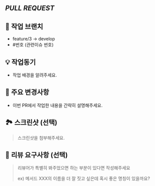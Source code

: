 ## <i>PULL REQUEST</i>

## 🎋 작업 브랜치
- feature/3 -> develop
- #번호 (관련이슈 번호)

## 💡 작업동기
- 작업 배경을 알려주세요.

## 🔑 주요 변경사항
- 이번 PR에서 작업한 내용을 간략히 설명해주세요.

## 🏞 스크린샷 (선택)
> 스크린샷을 첨부해주세요.

## 💬 리뷰 요구사항 (선택)
> 리뷰어가 특별히 봐주었으면 하는 부분이 있다면 작성해주세요
>
> ex) 메서드 XXX의 이름을 더 잘 짓고 싶은데 혹시 좋은 명칭이 있을까요?
